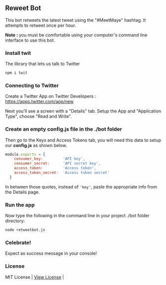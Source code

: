 ## Reweet Bot 

This bot retweets the latest tweet using the "#MeetMaye" hashtag. 
It attempts to retweet once per hour.

**Note :** you must be comfortable using your computer's 
command line interface to use this bot.

### Install twit

The library that lets us talk to Twitter

```bash
npm i twit
```
 
### Connecting to Twitter 

Create a Twitter App on Twitter Developers : [https://apps.twitter.com/app/new ](https://apps.twitter.com/app/new )


Next you'll see a screen with a "Details" tab. Setup the App and "Application Type", choose "Read and Write". 

### Create an empty config.js file in the ./bot folder

Then go to the Keys and Access Tokens tab, you will need this data to setup our **config.js** as shown below.
 
```js
module.exports = {
    consumer_key:         'API key',
    consumer_secret:      'API secret key',
    access_token:         'Access token',
    access_token_secret:  'Access token secret'
  }
``` 

In between those quotes, instead of `'key'`, paste the appropriate info from the Details page. 

### Run the app

Now type the following in the command line in your project ./bot folder directory: 
 
```bash
node retweetbot.js
``` 

### Celebrate!

Expect as success message in your console! 

### License

MIT License | [View License](https://github.com/mayeedwin/twitterbot/blob/master/LICENSE) |